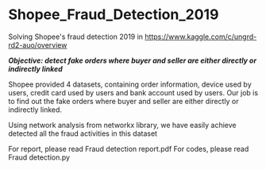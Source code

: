 # Shopee_Fraud_Detection_2019
Solving Shopee's fraud detection 2019 in https://www.kaggle.com/c/ungrd-rd2-auo/overview

***Objective: detect fake orders where buyer and seller are either directly or indirectly linked***

Shopee provided 4 datasets, containing order information, device used by users, credit card used by users and bank account used by users. Our job is to find out the fake orders where buyer and seller are either directly or indirectly linked.

Using network analysis from networkx library, we have easily achieve detected all the fraud activities in this dataset

For report, please read Fraud detection report.pdf
For codes, please read Fraud detection.py
